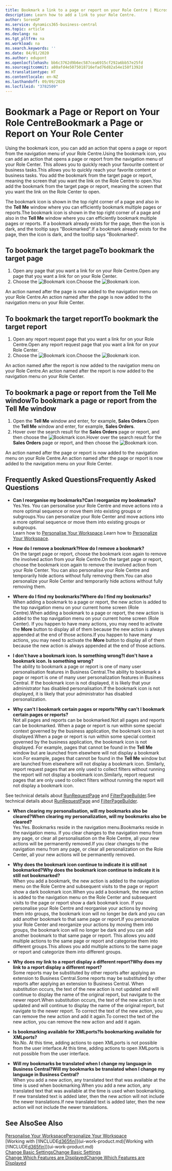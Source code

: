```yaml
---
title: Bookmark a link to a page or report on your Role Centre | Microsoft Docs
description: Learn how to add a link to your Role Centre.
author: SorenGP
ms.service: dynamics365-business-central
ms.topic: article
ms.devlang: na
ms.tgt_pltfrm: na
ms.workload: na
ms.search.keywords: ''
ms.date: 04/01/2020
ms.author: edupont
ms.openlocfilehash: bb6c3762d9b6ec587cea6915cf292a6bb57e25fd
ms.sourcegitcommit: a80afd4e5075018716efad76d82a54e158f1392d
ms.translationtype: HT
ms.contentlocale: en-NZ
ms.lasthandoff: 09/09/2020
ms.locfileid: "3782509"
---
```

# <a name="bookmark-a-page-or-report-on-your-role-center"></a><span data-ttu-id="7d194-103">Bookmark a Page or Report on Your Role Centre</span><span class="sxs-lookup"><span data-stu-id="7d194-103">Bookmark a Page or Report on Your Role Center</span></span>
<span data-ttu-id="7d194-104">Using the bookmark icon, you can add an action that opens a page or report from the navigation menu of your Role Centre.</span><span class="sxs-lookup"><span data-stu-id="7d194-104">Using the bookmark icon, you can add an action that opens a page or report from the navigation menu of your Role Center.</span></span> <span data-ttu-id="7d194-105">This allows you to quickly reach your favourite content or business tasks.</span><span class="sxs-lookup"><span data-stu-id="7d194-105">This allows you to quickly reach your favorite content or business tasks.</span></span> <span data-ttu-id="7d194-106">You add the bookmark from the target page or report, meaning the screen that you want the link on the Role Centre to open.</span><span class="sxs-lookup"><span data-stu-id="7d194-106">You add the bookmark from the target page or report, meaning the screen that you want the link on the Role Center to open.</span></span>

<span data-ttu-id="7d194-107">The bookmark icon is shown in the top right corner of a page and also in the **Tell Me** window where you can efficiently bookmark multiple pages or reports.</span><span class="sxs-lookup"><span data-stu-id="7d194-107">The bookmark icon is shown in the top right corner of a page and also in the **Tell Me** window where you can efficiently bookmark multiple pages or reports.</span></span> <span data-ttu-id="7d194-108">If a bookmark already exists for the page, then the icon is dark, and the tooltip says "Bookmarked".</span><span class="sxs-lookup"><span data-stu-id="7d194-108">If a bookmark already exists for the page, then the icon is dark, and the tooltip says "Bookmarked".</span></span>

## <a name="to-bookmark-the-target-page"></a><span data-ttu-id="7d194-109">To bookmark the target page</span><span class="sxs-lookup"><span data-stu-id="7d194-109">To bookmark the target page</span></span>
1. <span data-ttu-id="7d194-110">Open any page that you want a link for on your Role Centre.</span><span class="sxs-lookup"><span data-stu-id="7d194-110">Open any page that you want a link for on your Role Center.</span></span>
2. <span data-ttu-id="7d194-111">Choose the ![Bookmark](media/ui_bookmark_icon.png "Bookmark") icon.</span><span class="sxs-lookup"><span data-stu-id="7d194-111">Choose the ![Bookmark](media/ui_bookmark_icon.png "Bookmark") icon.</span></span>

<span data-ttu-id="7d194-112">An action named after the page is now added to the navigation menu on your Role Centre.</span><span class="sxs-lookup"><span data-stu-id="7d194-112">An action named after the page is now added to the navigation menu on your Role Center.</span></span>

## <a name="to-bookmark-the-target-report"></a><span data-ttu-id="7d194-113">To bookmark the target report</span><span class="sxs-lookup"><span data-stu-id="7d194-113">To bookmark the target report</span></span>
1. <span data-ttu-id="7d194-114">Open any report request page that you want a link for on your Role Centre.</span><span class="sxs-lookup"><span data-stu-id="7d194-114">Open any report request page that you want a link for on your Role Center.</span></span>
2. <span data-ttu-id="7d194-115">Choose the ![Bookmark](media/ui_bookmark_icon.png "Bookmark") icon.</span><span class="sxs-lookup"><span data-stu-id="7d194-115">Choose the ![Bookmark](media/ui_bookmark_icon.png "Bookmark") icon.</span></span>

<span data-ttu-id="7d194-116">An action named after the report is now added to the navigation menu on your Role Centre.</span><span class="sxs-lookup"><span data-stu-id="7d194-116">An action named after the report is now added to the navigation menu on your Role Center.</span></span>

## <a name="to-bookmark-a-page-or-report-from-the-tell-me-window"></a><span data-ttu-id="7d194-117">To bookmark a page or report from the Tell Me window</span><span class="sxs-lookup"><span data-stu-id="7d194-117">To bookmark a page or report from the Tell Me window</span></span>
1. <span data-ttu-id="7d194-118">Open the **Tell Me** window and enter, for example, **Sales Orders**.</span><span class="sxs-lookup"><span data-stu-id="7d194-118">Open the **Tell Me** window and enter, for example, **Sales Orders**.</span></span>
2. <span data-ttu-id="7d194-119">Hover over the search result for the **Sales Orders** page or report, and then choose the ![Bookmark](media/ui_bookmark_icon.png "Bookmark") icon.</span><span class="sxs-lookup"><span data-stu-id="7d194-119">Hover over the search result for the **Sales Orders** page or report, and then choose the ![Bookmark](media/ui_bookmark_icon.png "Bookmark") icon.</span></span>

<span data-ttu-id="7d194-120">An action named after the page or report is now added to the navigation menu on your Role Centre.</span><span class="sxs-lookup"><span data-stu-id="7d194-120">An action named after the page or report is now added to the navigation menu on your Role Center.</span></span>


## <a name="frequently-asked-questions"></a><span data-ttu-id="7d194-121">Frequently Asked Questions</span><span class="sxs-lookup"><span data-stu-id="7d194-121">Frequently Asked Questions</span></span>  

- <span data-ttu-id="7d194-122">**Can I reorganise my bookmarks?**</span><span class="sxs-lookup"><span data-stu-id="7d194-122">**Can I reorganize my bookmarks?**</span></span>  
<span data-ttu-id="7d194-123">Yes.</span><span class="sxs-lookup"><span data-stu-id="7d194-123">Yes.</span></span> <span data-ttu-id="7d194-124">You can personalise your Role Centre and move actions into a more optimal sequence or move them into existing groups or subgroups.</span><span class="sxs-lookup"><span data-stu-id="7d194-124">You can personalize your Role Center and move actions into a more optimal sequence or move them into existing groups or subgroups.</span></span>  
<span data-ttu-id="7d194-125">Learn how to [Personalise Your Workspace](ui-personalization-user.md).</span><span class="sxs-lookup"><span data-stu-id="7d194-125">Learn how to [Personalize Your Workspace](ui-personalization-user.md).</span></span>

- <span data-ttu-id="7d194-126">**How do I remove a bookmark?**</span><span class="sxs-lookup"><span data-stu-id="7d194-126">**How do I remove a bookmark?**</span></span>  
<span data-ttu-id="7d194-127">On the target page or report, choose the bookmark icon again to remove the involved action from your Role Centre.</span><span class="sxs-lookup"><span data-stu-id="7d194-127">On the target page or report, choose the bookmark icon again to remove the involved action from your Role Center.</span></span> <span data-ttu-id="7d194-128">You can also personalise your Role Centre and temporarily hide actions without fully removing them.</span><span class="sxs-lookup"><span data-stu-id="7d194-128">You can also personalize your Role Center and temporarily hide actions without fully removing them.</span></span>

- <span data-ttu-id="7d194-129">**Where do I find my bookmarks?**</span><span class="sxs-lookup"><span data-stu-id="7d194-129">**Where do I find my bookmarks?**</span></span>  
<span data-ttu-id="7d194-130">When adding a bookmark to a page or report, the new action is added to the top navigation menu on your current home screen (Role Centre).</span><span class="sxs-lookup"><span data-stu-id="7d194-130">When adding a bookmark to a page or report, the new action is added to the top navigation menu on your current home screen (Role Center).</span></span> <span data-ttu-id="7d194-131">If you happen to have many actions, you may need to activate the **More** button to display all of them because the new action is always appended at the end of those actions.</span><span class="sxs-lookup"><span data-stu-id="7d194-131">If you happen to have many actions, you may need to activate the **More** button to display all of them because the new action is always appended at the end of those actions.</span></span>
<!-- Should we add a screenshot here? -->

- <span data-ttu-id="7d194-132">**I don't have a bookmark icon. Is something wrong?**</span><span class="sxs-lookup"><span data-stu-id="7d194-132">**I don't have a bookmark icon. Is something wrong?**</span></span>  
<span data-ttu-id="7d194-133">The ability to bookmark a page or report is one of many user personalisation features in Business Central.</span><span class="sxs-lookup"><span data-stu-id="7d194-133">The ability to bookmark a page or report is one of many user personalization features in Business Central.</span></span> <span data-ttu-id="7d194-134">If the bookmark icon is not displayed, it is likely that your administrator has disabled personalisation.</span><span class="sxs-lookup"><span data-stu-id="7d194-134">If the bookmark icon is not displayed, it is likely that your administrator has disabled personalization.</span></span>

- <span data-ttu-id="7d194-135">**Why can't I bookmark certain pages or reports?**</span><span class="sxs-lookup"><span data-stu-id="7d194-135">**Why can't I bookmark certain pages or reports?**</span></span>  
<span data-ttu-id="7d194-136">Not all pages and reports can be bookmarked.</span><span class="sxs-lookup"><span data-stu-id="7d194-136">Not all pages and reports can be bookmarked.</span></span> <span data-ttu-id="7d194-137">When a page or report is run within some special context governed by the business application, the bookmark icon is not displayed.</span><span class="sxs-lookup"><span data-stu-id="7d194-137">When a page or report is run within some special context governed by the business application, the bookmark icon is not displayed.</span></span> <span data-ttu-id="7d194-138">For example, pages that cannot be found in the **Tell Me** window but are launched from elsewhere will not display a bookmark icon.</span><span class="sxs-lookup"><span data-stu-id="7d194-138">For example, pages that cannot be found in the **Tell Me** window but are launched from elsewhere will not display a bookmark icon.</span></span> <span data-ttu-id="7d194-139">Similarly, report request pages that are only used to collect filters without running the report will not display a bookmark icon.</span><span class="sxs-lookup"><span data-stu-id="7d194-139">Similarly, report request pages that are only used to collect filters without running the report will not display a bookmark icon.</span></span>

<span data-ttu-id="7d194-140">See technical details about [RunRequestPage](https://docs.microsoft.com/dynamics365/business-central/dev-itpro/developer/methods-auto/report/reportinstance-runrequestpage-method) and [FilterPageBuilder](https://docs.microsoft.com/dynamics365/business-central/dev-itpro/developer/methods-auto/filterpagebuilder/filterpagebuilder-data-type).</span><span class="sxs-lookup"><span data-stu-id="7d194-140">See technical details about [RunRequestPage](https://docs.microsoft.com/dynamics365/business-central/dev-itpro/developer/methods-auto/report/reportinstance-runrequestpage-method) and [FilterPageBuilder](https://docs.microsoft.com/dynamics365/business-central/dev-itpro/developer/methods-auto/filterpagebuilder/filterpagebuilder-data-type).</span></span>

- <span data-ttu-id="7d194-141">**When clearing my personalisation, will my bookmarks also be cleared?**</span><span class="sxs-lookup"><span data-stu-id="7d194-141">**When clearing my personalization, will my bookmarks also be cleared?**</span></span>  
<span data-ttu-id="7d194-142">Yes.</span><span class="sxs-lookup"><span data-stu-id="7d194-142">Yes.</span></span> <span data-ttu-id="7d194-143">Bookmarks reside in the navigation menu.</span><span class="sxs-lookup"><span data-stu-id="7d194-143">Bookmarks reside in the navigation menu.</span></span> <span data-ttu-id="7d194-144">If you clear changes to the navigation menu from any page, or clear all personalisation on the Role Centre, all your new actions will be permanently removed.</span><span class="sxs-lookup"><span data-stu-id="7d194-144">If you clear changes to the navigation menu from any page, or clear all personalization on the Role Center, all your new actions will be permanently removed.</span></span>

- <span data-ttu-id="7d194-145">**Why does the bookmark icon continue to indicate it is still not bookmarked?**</span><span class="sxs-lookup"><span data-stu-id="7d194-145">**Why does the bookmark icon continue to indicate it is still not bookmarked?**</span></span>  
<span data-ttu-id="7d194-146">When you add a bookmark, the new action is added to the navigation menu on the Role Centre and subsequent visits to the page or report show a dark bookmark icon.</span><span class="sxs-lookup"><span data-stu-id="7d194-146">When you add a bookmark, the new action is added to the navigation menu on the Role Center and subsequent visits to the page or report show a dark bookmark icon.</span></span> <span data-ttu-id="7d194-147">If you personalise your Role Centre and reorganise your actions by moving them into groups, the bookmark icon will no longer be dark and you can add another bookmark to that same page or report.</span><span class="sxs-lookup"><span data-stu-id="7d194-147">If you personalize your Role Center and reorganize your actions by moving them into groups, the bookmark icon will no longer be dark and you can add another bookmark to that same page or report.</span></span> <span data-ttu-id="7d194-148">This allows you add multiple actions to the same page or report and categorise them into different groups.</span><span class="sxs-lookup"><span data-stu-id="7d194-148">This allows you add multiple actions to the same page or report and categorize them into different groups.</span></span>

- <span data-ttu-id="7d194-149">**Why does my link to a report display a different report?**</span><span class="sxs-lookup"><span data-stu-id="7d194-149">**Why does my link to a report display a different report?**</span></span>  
<span data-ttu-id="7d194-150">Some reports may be substituted by other reports after applying an extension to Business Central.</span><span class="sxs-lookup"><span data-stu-id="7d194-150">Some reports may be substituted by other reports after applying an extension to Business Central.</span></span> <span data-ttu-id="7d194-151">When substitution occurs, the text of the new action is not updated and will continue to display the name of the original report, but navigate to the newer report.</span><span class="sxs-lookup"><span data-stu-id="7d194-151">When substitution occurs, the text of the new action is not updated and will continue to display the name of the original report, but navigate to the newer report.</span></span> <span data-ttu-id="7d194-152">To correct the text of the new action, you can remove the new action and add it again.</span><span class="sxs-lookup"><span data-stu-id="7d194-152">To correct the text of the new action, you can remove the new action and add it again.</span></span>
<!-- For more information on report substitution, see this link UNAVAILABLE AT THIS TIME -->

- <span data-ttu-id="7d194-153">**Is bookmarking available for XMLports?**</span><span class="sxs-lookup"><span data-stu-id="7d194-153">**Is bookmarking available for XMLports?**</span></span>  
<span data-ttu-id="7d194-154">No.</span><span class="sxs-lookup"><span data-stu-id="7d194-154">No.</span></span> <span data-ttu-id="7d194-155">At this time, adding actions to open XMLports is not possible from the user interface.</span><span class="sxs-lookup"><span data-stu-id="7d194-155">At this time, adding actions to open XMLports is not possible from the user interface.</span></span>

- <span data-ttu-id="7d194-156">**Will my bookmarks be translated when I change my language in Business Central?**</span><span class="sxs-lookup"><span data-stu-id="7d194-156">**Will my bookmarks be translated when I change my language in Business Central?**</span></span>  
<span data-ttu-id="7d194-157">When you add a new action, any translated text that was available at the time is used when bookmarking.</span><span class="sxs-lookup"><span data-stu-id="7d194-157">When you add a new action, any translated text that was available at the time is used when bookmarking.</span></span> <span data-ttu-id="7d194-158">If new translated text is added later, then the new action will not include the newer translations.</span><span class="sxs-lookup"><span data-stu-id="7d194-158">If new translated text is added later, then the new action will not include the newer translations.</span></span>


## <a name="see-also"></a><span data-ttu-id="7d194-159">See Also</span><span class="sxs-lookup"><span data-stu-id="7d194-159">See Also</span></span>
[<span data-ttu-id="7d194-160">Personalise Your Workspace</span><span class="sxs-lookup"><span data-stu-id="7d194-160">Personalize Your Workspace</span></span>](ui-personalization-user.md)  
<span data-ttu-id="7d194-161">[Working with [!INCLUDE[d365fin](includes/d365fin_md.md)]](ui-work-product.md)</span><span class="sxs-lookup"><span data-stu-id="7d194-161">[Working with [!INCLUDE[d365fin](includes/d365fin_md.md)]](ui-work-product.md)</span></span>  
[<span data-ttu-id="7d194-162">Change Basic Settings</span><span class="sxs-lookup"><span data-stu-id="7d194-162">Change Basic Settings</span></span>](ui-change-basic-settings.md)  
[<span data-ttu-id="7d194-163">Change Which Features are Displayed</span><span class="sxs-lookup"><span data-stu-id="7d194-163">Change Which Features are Displayed</span></span>](ui-experiences.md)  
